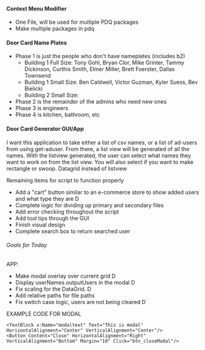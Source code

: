 #### Context Menu Modifier

- One File, will be used for multiple PDQ packages
- Make multiple packages in pdq
#### Door Card Name Plates
- Phase 1 is just the people who don't have nameplates (includes b2)
	- Building 1 Full Size: Tony Gohl, Bryan Clor, Mike Grinter, Tammy Dickinson, Curthis Smith, Elmer Miller, Brett Foerster, Dallas Townsend
	- Building 1 Small Size: Ben Caldwell, Victor Guzman, Kyler Suess, Bev Bielicki
	- Building 2 Small Size: 
- Phase 2 is the remainder of the admins who need new ones
- Phase 3 is engineers
- Phase 4 is kitchen, bathroom, etc

#### Door Card Generator GUI/App
I want this application to take either a list of csv names, or a list of ad-users from using get-aduser. From there, a list view will be generated of all the names. With the listview generated, the user can select what names they want to work on from the list view. You will also select if you want to make rectangle or swoop. Datagrid instead of listview

Remaining items for script to function properly
- Add a "cart" button similar to an e-commerce store to show added users and what type they are D
- Complete logic for dividing up primary and secondary files
- Add error checking throughout the script
- Add tool tips through the GUI
- Finish visual design
- Complete search box to return searched user
###### Goals for Today
APP:
- Make modal overlay over current grid D
- Display userNames.outputUsers in the modal D
- Fix scaling for the DataGrid. D
- Add relative paths for file paths
- Fix switch case logic, users are not being cleared D


EXAMPLE CODE FOR MODAL <!-- Overlay -->
<Rectangle x:Name="Overlay" Fill="Gray" Opacity="0.5" Grid.Column="1" Visibility="Hidden" HorizontalAlignment="Stretch" VerticalAlignment="Stretch" Panel.ZIndex="1"/>
<!-- Modal -->
<!-- Correct the opening Grid tag for the modal -->
<Grid Name="Modal" Background="White" Width="850" Height="800" Visibility="Hidden" HorizontalAlignment="Center" VerticalAlignment="Center" Panel.ZIndex="2">
    <!-- Closing bracket added -->

    <TextBlock x:Name="modaltext" Text="This is modal" HorizontalAlignment="Center" VerticalAlignment="Center"/>
    <Button Content="Close" HorizontalAlignment="Right" VerticalAlignment="Bottom" Margin="10" Click="btn_closeModal"/>
</Grid>